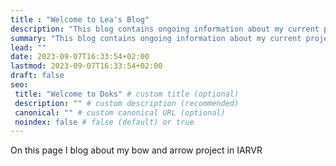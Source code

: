 ```yaml
---
title : "Welcome to Lea's Blog"
description: "This blog contains ongoing information about my current project in the subject Virtual and Augmented Reality."
summary: "This blog contains ongoing information about my current project in the subject Virtual and Augmented Reality."
lead: ""
date: 2023-09-07T16:33:54+02:00
lastmod: 2023-09-07T16:33:54+02:00
draft: false
seo:
 title: "Welcome to Doks" # custom title (optional)
 description: "" # custom description (recommended)
 canonical: "" # custom canonical URL (optional)
 noindex: false # false (default) or true
---
```

On this page I blog about my bow and arrow project in IARVR